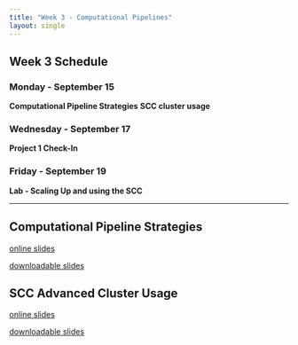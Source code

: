 ```yaml
---
title: "Week 3 - Computational Pipelines"
layout: single
---
```


## Week 3 Schedule

### Monday - September 15
**Computational Pipeline Strategies**
**SCC cluster usage**

### Wednesday - September 17
**Project 1 Check-In**

### Friday - September 19
**Lab - Scaling Up and using the SCC**

---

## Computational Pipeline Strategies

[online slides](https://docs.google.com/presentation/d/1ibyJSkFIzO08XsZaa7VQr6FfYwapnwS3tPWvxNIlx7k/present?usp=sharing)

[downloadable slides](https://docs.google.com/presentation/d/1ibyJSkFIzO08XsZaa7VQr6FfYwapnwS3tPWvxNIlx7k/export/pptx)

## SCC Advanced Cluster Usage

[online slides](https://docs.google.com/presentation/d/1Bami51mlaynjKNr54saYM8NqQ9_uWFLxCP2Q1f24nGU/present?usp=sharing)

[downloadable slides](https://docs.google.com/presentation/d/1Bami51mlaynjKNr54saYM8NqQ9_uWFLxCP2Q1f24nGU/export/pptx)
